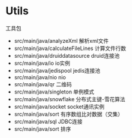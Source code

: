 # Utils
工具包

+ src/main/java/analyzeXml                 解析xml文件
+ src/main/java/calculateFileLines         计算文件行数
+ src/main/java/druiddatasource            druid连接池
+ src/main/java/io                         io实例
+ src/main/java/jedispool                  jedis连接池
+ src/main/java/nio                        nio
+ src/main/java/qr                         二维码
+ src/main/java/singleton                  单例模式
+ src/main/java/snowflake                  分布式主键-雪花算法
+ src/main/java/socket                     socket通讯实例
+ src/main/java/sort                       有序数组比对数据（交集）
+ src/main/java/sql                        JDBC连接
+ src/main/java/sort                       排序
